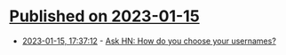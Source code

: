 # [Published on 2023-01-15](index.md)

* [2023-01-15, 17:37:12](https://news.ycombinator.com/item?id=34391212) - [Ask HN: How do you choose your usernames?](https://news.ycombinator.com/item?id=34391212)
